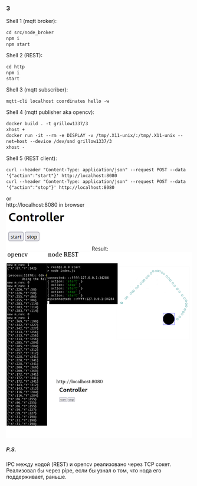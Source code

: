 ### 3
Shell 1 (mqtt broker):
```
cd src/node_broker
npm i
npm start
```
Shell 2 (REST):
```
cd http
npm i
start
```
Shell 3 (mqtt subscriber):
```
mqtt-cli localhost coordinates hello -w
```
Shell 4 (mqtt publisher aka opencv):
```
docker build . -t grillow1337/3
xhost +
docker run -it --rm -e DISPLAY -v /tmp/.X11-unix/:/tmp/.X11-unix --net=host --device /dev/snd grillow1337/3
xhost -
```
Shell 5 (REST client):
```
curl --header "Content-Type: application/json" --request POST --data '{"action":"start"}' http://localhost:8080
curl --header "Content-Type: application/json" --request POST --data '{"action":"stop"}' http://localhost:8080
```
or<br/>
http://localhost:8080 in browser<br/>
![Webpage](webpage.png)
Result:
![Result](result.png)
##### P.S.
IPC между нодой (REST) и opencv реализовано через TCP сокет. Реализовал бы через pipe, если бы узнал о том, что нода его поддерживает, раньше.
